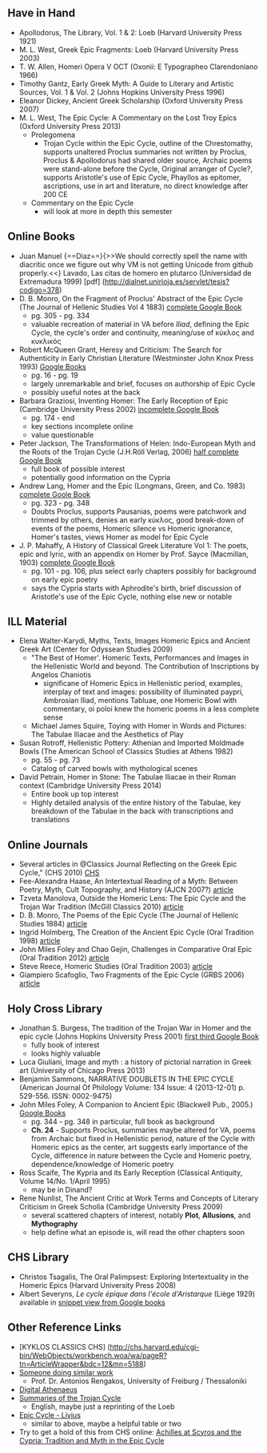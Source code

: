 ## Have in Hand ##


- Apollodorus, The Library, Vol. 1 & 2: Loeb (Harvard University Press 1921)
- M. L. West, Greek Epic Fragments: Loeb (Harvard University Press 2003)
- T. W. Allen, Homeri Opera V OCT (Oxonii: E Typographeo Clarendoniano 1966)
- Timothy Gantz, Early Greek Myth: A Guide to Literary and Artistic Sources, Vol. 1 & Vol. 2 (Johns Hopkins University Press 1996)
- Eleanor Dickey, Ancient Greek Scholarship (Oxford University Press 2007)
- M. L. West, The Epic Cycle: A Commentary on the Lost Troy Epics (Oxford University Press 2013)
    - Prolegomena
      - Trojan Cycle within the Epic Cycle, outline of the Chrestomathy, supports unaltered Proclus summaries not written by Proclus, Proclus & Apollodorus had shared older source, Archaic poems were stand-alone before the Cycle, Original arranger of Cycle?, supports Aristotle's use of Epic Cycle, Phayllos as epitomer, ascriptions, use in art and literature, no direct knowledge after 200 CE
    - Commentary on the Epic Cycle
      - will look at more in depth this semester

## Online Books ##

- Juan Manuel {==Diaz==}{>>We should correctly spell the name with diacritic once we figure out why VM is not getting Unicode from github properly.<<} Lavado, Las citas de homero en plutarco (Universidad de Extremadura 1999) [pdf] (http://dialnet.unirioja.es/servlet/tesis?codigo=378)
- D. B. Monro, On the Fragment of Proclus' Abstract of the Epic Cycle (The Journal of Hellenic Studies Vol 4 1883)   [complete Google Book](http://books.google.com/books?id=nzcGAAAAQAAJ&pg=PA315&lpg=PA315&dq=athenaeus+epic+cycle&source=bl&ots=vhg2SRbyi0&sig=dhD8u4b1ff96FJXe0CAiBJkH0ng&hl=en&sa=X&ei=YR7pU4uTF-LMsQSdrYHYDA&ved=0CCwQ6AEwAjgK#v=onepage&q&f=false)
   - pg. 305 - pg. 334
   - valuable recreation of material in VA before *Iliad*, defining the Epic Cycle, the cycle's order and continuity, meaning/use of κύκλος and κυκλικός 
- Robert McQueen Grant, Heresy and Criticism: The Search for Authenticity in Early Christian Literature (Westminster John Knox Press 1993) [Google Books](http://books.google.com/books?id=nShsVh0F_V8C&pg=PA17&lpg=PA17&dq=athenaeus+epic+cycle&source=bl&ots=sZYXzTwOb6&sig=MSymqL80LkwAnhQ4GM-xvE0Chwg&hl=en&sa=X&ei=YR7pU4uTF-LMsQSdrYHYDA&ved=0CDsQ6AEwBTgK#v=onepage&q&f=true)
    - pg. 16 - pg. 19
    - largely unremarkable and brief, focuses on authorship of Epic Cycle
    - possibly useful notes at the back
- Barbara Graziosi, Inventing Homer: The Early Reception of Epic (Cambridge University Press 2002) [incomplete Google Book](http://books.google.com/books?id=vCHsh9QWzLYC&pg=PA188&lpg=PA188&dq=Athenaeus+cypria&source=bl&ots=nzw0htD-aj&sig=_xsPAaO9H94mw07wFn0p_usjFrM&hl=en&sa=X&ei=oCvpU8KzBsXMsQTC4IGQDA&ved=0CCkQ6AEwAg#v=onepage&q&f=false)
    - pg. 174 - end
    - key sections incomplete online
    - value questionable
- Peter Jackson, The Transformations of Helen: Indo-European Myth and the Roots of the Trojan Cycle (J.H.Röll Verlag, 2006) [half complete Google Book](http://books.google.com/books?id=tJaSTyuMmw4C&printsec=frontcover&source=gbs_ge_summary_r&cad=0#v=onepage&q&f=false)
    - full book of possible interest
    - potentially good information on the Cypria
- Andrew Lang, Homer and the Epic (Longmans, Green, and Co. 1983) [complete Goole Book](http://books.google.com/books?id=C0UVAAAAQAAJ&printsec=frontcover&source=gbs_ge_summary_r&cad=0#v=onepage&q&f=false)
    - pg. 323 - pg. 348
    - Doubts Proclus, supports Pausanias, poems were patchwork and trimmed by others, denies an early κύκλος, good break-down of events of the poems, Homeric silence vs Homeric ignorance, Homer's tastes, views Homer as model for Epic Cycle
- J. P. Mahaffy, A History of Classical Greek Literature Vol 1: The poets, epic and lyric, with an appendix on Homer by Prof. Sayce (Macmillan, 1903) [complete Google Book](http://books.google.com/books?id=1PEwAQAAMAAJ&printsec=frontcover&source=gbs_ge_summary_r&cad=0#v=onepage&q&f=false)
    - pg. 101 - pg. 106, plus select early chapters possibly for background on early epic poetry
    - says the Cypria starts with Aphrodite's birth, brief discussion of Aristotle's use of the Epic Cycle, nothing else new or notable

## ILL Material ##
- Elena Walter-Karydi, Myths, Texts, Images Homeric Epics and Ancient Greek Art (Center for Odyssean Studies 2009) 
    - "The Best of Homer'. Homeric Texts, Performances and Images in the Hellenistic World and beyond. The Contribution of Inscriptions by Angelos Chaniotis
       - significane of Homeric Epics in Hellenistic period, examples, interplay of text and images: possibility of illuminated paypri, Ambrosian Iliad, mentions Tabluae, one Homeric Bowl with commentary, oi poloi knew the homeric poems in a less complete sense
    - Michael James Squire, Toying with Homer in Words and Pictures: The Tabulae Iliacae and the Aesthetics of Play
- Susan Rotroff, Hellenistic Pottery: Athenian and Imported Moldmade Bowls (The American School of Classics Studies at Athens 1982)
    - pg. 55 - pg. 73
    - Catalog of carved bowls with mythological scenes
- David Petrain, Homer in Stone: The Tabulae Iliacae in their Roman context (Cambridge University Press 2014)
    - Entire book up top interest
    - Highly detailed analysis of the entire history of the Tabulae, key breakdown of the Tabulae in the back with transcriptions and translations


## Online Journals ##
- Several articles in @Classics Journal Reflecting on the Greek Epic Cycle," (CHS 2010) [CHS](http://chs.harvard.edu/wa/pageR?tn=ArticleWrapper&bdc=12&mn=3232)
- Fee-Alexandra Haase, An Intertextual Reading of a Myth: Between Poetry, Myth, Cult Topography, and History (AJCN 2007?) [article](http://cf.hum.uva.nl/narratology/a07_haase.htm)
- Tzveta Manolova, Outside the Homeric Lens: The Epic Cycle and the Trojan War Tradition (McGill Classics 2010) [article](http://www.mcgill.ca/classics/files/classics/2010-11-10.pdf)
- D. B. Monro, The Poems of the Epic Cycle (The Journal of Hellenic Studies 1884) [article](http://redel.eu/schneelaeufer/wiki/images/3/31/Monro-Epic-Cycle-1884.pdf)
- Ingrid Holmberg, The Creation of the Ancient Epic Cycle (Oral Tradition 1998) [article](http://journal.oraltradition.org/files/articles/13ii/10_holmberg.pdf)
- John Miles Foley and Chao Gejin, Challenges in Comparative Oral Epic (Oral Tradition 2012) [article](http://journal.oraltradition.org/files/articles/27ii/08_27.2.pdf)
- Steve Reece, Homeric Studies (Oral Tradition 2003) [article](http://journal.oraltradition.org/files/articles/18i/10i_reece.pdf)
- Giampiero Scafoglio, Two Fragments of the Epic Cycle (GRBS 2006) [article](https://web.duke.edu/classics/grbs/FTexts/46/Scafoglio.pdf)


## Holy Cross Library ##
- Jonathan S. Burgess, The tradition of the Trojan War in Homer and the epic cycle (Johns Hopkins University Press 2001) [first third Google Book](http://books.google.com/books?id=bEYXqRmYkx0C&printsec=frontcover&source=gbs_ge_summary_r&cad=0#v=onepage&q&f=false)
    - fully book of interest
    - looks highly valuable
- Luca Giuliani, Image and myth : a history of pictorial narration in Greek art (University of Chicago Press 2013)
- Benjamin Sammons, NARRATIVE DOUBLETS IN THE EPIC CYCLE (American Journal Of Philology Volume: 134 Issue: 4 (2013-12-01) p. 529-556. ISSN: 0002-9475)
- John Miles Foley, A Companion to Ancient Epic  (Blackwell Pub., 2005.) [Google Books](http://books.google.com/books?id=V4mZmoZhG68C&pg=PA347&lpg=PA347&dq=kuklos+CHS&source=bl&ots=aqfYqEcwep&sig=QJ7VusjEepBvdqgg-uAhRtoaIlA&hl=en&sa=X&ei=AybpU5eIMejisATW0oGICQ&ved=0CCIQ6AEwAQ#v=onepage&q&f=false)
    - pg. 344 - pg. 348 in particular, full book as background
    - **Ch. 24** - Supports Proclus, summaries maybe altered for VA, poems from Archaic but fixed in Hellenistic period, nature of the Cycle with Homeric epics as the center, art suggests early importance of the Cycle, difference in nature between the Cycle and Homeric poetry, dependence/knowledge of Homeric poetry
- Ross Scaife, The Kypria and its Early Reception (Classical Antiquity, Volume 14/No. 1/April 1995)
    - may be in Dinand?
- Rene Nunlist, The Ancient Critic at Work Terms and Concepts of Literary Criticism in Greek Scholia (Cambridge University Press 2009)
    - several scattered chapters of interest, notably **Plot**, **Allusions**, and **Mythography**
    - help define what an episode is, will read the other chapters soon 

## CHS Library ##
- Christos Tsagalis, The Oral Palimpsest: Exploring Intertextuality in the Homeric Epics (Harvard University Press 2008)
- Albert Severyns, *Le cycle épique dans l'école d'Aristarque* (Liège 1929) available in [snippet view from Google books](http://books.google.com/books?id=NBYrAAAAIAAJ&source=gbs_ViewAPI)

## Other Reference Links ##

- [KYKLOS CLASSICS CHS] (http://chs.harvard.edu/cgi-bin/WebObjects/workbench.woa/wa/pageR?tn=ArticleWrapper&bdc=12&mn=5188)
- [Someone doing similar work](http://www.frias.uni-freiburg.de/en/people/present-fellows/rengakos)
    - Prof. Dr. Antonios Rengakos, University of Freiburg / Thessaloniki
- [Digital Athenaeus](http://www.dh.uni-leipzig.de/wo/projects/open-greek-and-latin-project/digital-athenaeus/)
- [Summaries of the Trojan Cycle](http://www.maicar.com/GML/TCSummaries.html#n2)
     - English, maybe just a reprinting of the Loeb
- [Epic Cycle - Livius](http://www.livius.org/source-content/epic-cycle/)
    - similar to above, maybe a helpful table or two
- Try to get a hold of this from CHS online: [Achilles at Scyros and the Cypria: Tradition and Myth in the Epic Cycle](http://www.academia.edu/7402140/Achilles_at_Scyros_and_the_Cypria_Tradition_and_Myth_in_the_Epic_Cycle)
